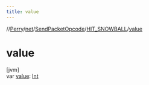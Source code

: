 ```yaml
---
title: value
---
```

//[Perry](../../../../index.html)/[net](../../index.html)/[SendPacketOpcode](../index.html)/[HIT_SNOWBALL](index.html)/[value](value.html)



# value



[jvm]\
var [value](value.html): [Int](https://kotlinlang.org/api/latest/jvm/stdlib/kotlin/-int/index.html)




